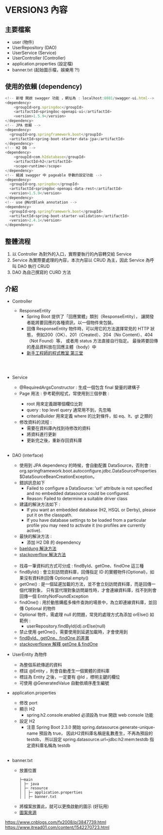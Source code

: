 # VERSION3 內容


## 主要檔案
- user (物件)
- UserRepository (DAO)
- UserService (Service)
- UserController  (Controller)
- application.properties (設定檔)
- banner.txt (起始圖示檔，娛樂用 ?!)

## 使用的依賴 (dependency)
```javascript
<!-- 新增 開啟 swagger 功能 ，網址為 : localhost:8081/swagger-ui.html-->
<dependency>
    <groupId>org.springdoc</groupId>
    <artifactId>springdoc-openapi-ui</artifactId>
    <version>1.5.9</version>
</dependency>
<!-- JPA 依賴 -->
<dependency>
  <groupId>org.springframework.boot</groupId>
  <artifactId>spring-boot-starter-data-jpa</artifactId>
</dependency>
<!-- H2 DB -->
<dependency>
    <groupId>com.h2database</groupId>
    <artifactId>h2</artifactId>
    <scope>runtime</scope>
</dependency>
<!-- 縮減 swagger 中 pageable 參數的設定功能 -->
<dependency>
  <groupId>org.springdoc</groupId>
  <artifactId>springdoc-openapi-data-rest</artifactId>
  <version>1.5.9</version>
</dependency>
<!-- use @NotBlank annotation -->
<dependency>
  <groupId>org.springframework.boot</groupId>
  <artifactId>spring-boot-starter-validation</artifactId>
  <version>2.4.1</version>
</dependency>
```

## 整體流程
1. 以 Controller 為對外的入口，實際要執行的內容轉交給 Service
2. Service 為實際要處理的內容，本次內容以 CRUD 為主，因此 Service 為呼叫 DAO 執行 CRUD
3. DAO 為自己撰寫的 CURD 方法


## 介紹
- Controller
  - ResponseEntity 
    - Spring Boot 提供了「回應實體」類別（ResponseEntity），
      讓開發者能將要回應的各種資訊，以一個物件來包裝。
    - 回傳 ResponseEntity 物件時，可以用它的方法選擇常見的 HTTP 狀態，
      例如200（OK）、201（Created）、204（No Content）、404（Not Found）等，
      或者用 status 方法直接自行指定。
      最後將要回傳的產品資料放在回應主體（body）中  
    - [新手工程師的程式教室 第三堂](https://chikuwa-tech-study.blogspot.com/2021/05/spring-boot-controller-1.html)

  <br></br>
      
- Service
  - @RequiredArgsConstructor : 生成一個包含 final 變量的建構子
  - Page<T> 用法 : 參考範例程式，常使用到三個參數 :
    - root 用來定義跟哪個欄位比對
    - query : top level query 通常用不到，先忽略
    - criteriaBuilder 用來定義 where 的比對條件，如 eq、lt、gt 之類的
  - 修改資料的流程 : 
    - 需要在資料庫內找到待修改的資料
    - 將資料進行更新
    - 更新完之後，重新存回資料庫
  <br></br>

- DAO (interface)
  - 使用到 JPA dependency 的時候，會自動配置 DataSource，否則會 :
    org.springframework.boot.autoconfigure.jdbc.DataSourceProperties$DataSourceBeanCreationException，
  - 錯誤訊息如下
    - Failed to configure a DataSource: 'url' attribute is not specified and no embedded datasource could be configured.
    - Reason: Failed to determine a suitable driver class
  - 建議的解決方法如下 : 
    - If you want an embedded database (H2, HSQL or Derby), please put it on the classpath.
    - If you have database settings to be loaded from a particular profile you may need to activate it (no profiles are currently active).
  - 最快的解決方法 : 
    - 添加 H2 DB 的 dependency
  - [baeldung 解決方法](https://www.baeldung.com/spring-boot-failed-to-configure-data-source)
  - [stackoverflow 解決方法](https://stackoverflow.com/questions/24074749/spring-boot-cannot-determine-embedded-database-driver-class-for-database-type)
  <br></br>
  - 找尋一筆資料的方式可分成 : findById、getOne、findOne 這三種
  - findById() : 會立刻訪問資料庫，回傳指定 ID 的實體物件(Optional<T>)，如果沒有資料則回傳 Optional.empty()
  - getOne() : 是一個延遲加載的方法，並不會立刻訪問資料庫，而是回傳一個代理對象，
    只有當代理對象訪問屬性時，才會連線資料庫，找不到則會回傳一個 EntityNotFoundException
  - findOne() : 用於動態購艦多條件查詢的場景中，為立即連線資料庫，並回傳 Optional 的物件
  - Optional 物件，需處理 null 的問題，常見的處理方式為添加 orElse() 如範例 : 
    - userRepository.findById(id).orElse(null)
  - 禁止使用 getOne()，需要使用到延遲加載時，才會使用到
  - [findById、getOne、findOne 的差異](https://www.cnblogs.com/ktgu/p/13772236.html)
  - [stackoverfloww 解釋 getOne & findOne](https://stackoverflow.com/questions/24482117/when-use-getone-and-findone-methods-spring-data-jpa)
  

- UserEntity 為物件
    - 為整個系統傳遞的資料
    - 標註 @Entity ，則會自動產生一個實體的資料庫
    - 標註為 Entity 之後，一定要有 @Id ，標明主鍵的欄位
    - 可使用 @GeneratedValue 自動依順序產生編號
  

- application.properties
  - 修改 port 
  - 顯示 H2
    - spring.h2.console.enabled 必須設為 true 開啟 web console 功能
  - 設定 H2
    - 注意 Spring Boot 2.3.0 開始 spring.datasource.generate-unique-name 預設為 true，
      因此H2資料庫名稱是亂數產生，不再為預設的 testdb，
      所以設定 spring.datasource.url=jdbc:h2:mem:testdb 指定資料庫名稱為 testdb
<br></br>
- banner.txt
  - 放置位置
    ```
    ├─main      
    │ ├─ java             
    │ ├─ resource      
    │ │ ├─ application.properties
    │ │ ├─ banner.txt
    ```
   - 將檔案放置此，就可以更換啟動的圖示 (好玩用) 
   - [圖案來源](https://www.bootschool.net/ascii-art)

https://www.cnblogs.com/fx2008/p/3847739.html
https://www.itread01.com/content/1542270723.html